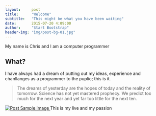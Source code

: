```yaml
---
layout:     post
title:      "Welcome"
subtitle:   "This might be what you have been waiting"
date:       2015-07-20 4:09:00
author:     "Start Bootstrap"
header-img: "img/post-bg-01.jpg"
---
```


<p>My name is Chris and I am a computer programmer</p>

<h2 class="section-heading">What?</h2>

<p>I have always had a dream of putting out my ideas, experience and chanllanges as a programmer to the puplic; this is it.</p>


<blockquote>The dreams of yesterday are the hopes of today and the reality of tomorrow. Science has not yet mastered prophecy. We predict too much for the next year and yet far too little for the next ten.</blockquote>


<a href="#">
    <img src="{{ site.baseurl }}/img/home-bg.jpg" alt="Post Sample Image">
</a>
<span class="caption text-muted">This is my live and my passion</span>